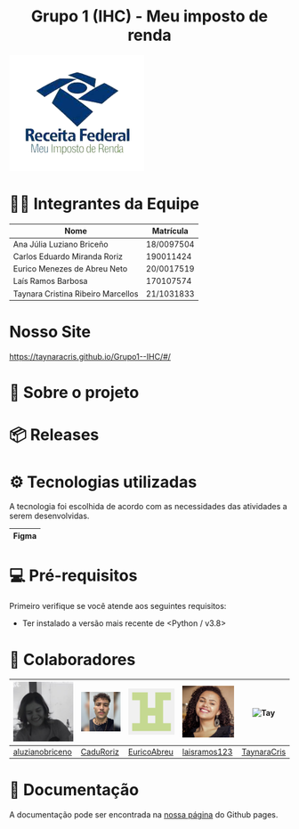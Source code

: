 <h1 align="center"> Grupo 1 (IHC) - Meu imposto de renda </h1>


![logo meu imposto de renda](_imagens/imposto-rem.png?raw=true)


# 👨‍💻 Integrantes da Equipe

| Nome | Matrícula |
| - | - |
| Ana Júlia Luziano Briceño | 18/0097504 |
| Carlos Eduardo Miranda Roriz | 190011424 |
| Eurico Menezes de Abreu Neto | 20/0017519 |
| Laís Ramos Barbosa | 170107574 |
| Taynara Cristina Ribeiro Marcellos | 21/1031833 |

# Nosso Site

https://taynaracris.github.io/Grupo1--IHC/#/

# 📄 Sobre o projeto



# 📦 Releases



# ⚙️ Tecnologias utilizadas

A tecnologia foi escolhida de acordo com as necessidades das atividades a serem desenvolvidas.

| Figma | 
| - |

# 💻 Pré-requisitos

Primeiro verifique se você atende aos seguintes requisitos:

* Ter instalado a versão mais recente de <Python / v3.8>

# 🤝 Colaboradores


|![Ana](_imagens/ana.jpeg?raw=true)|![Cadu](_imagens/cadu.jpeg?raw=true)|![Eurico](_imagens/eurico.png?raw=true)|![Lais](_imagens/lais.jpeg?raw=true)|![Tay](https://user-images.githubusercontent.com/54339291/153504509-e34ad8e5-9dfc-4b2f-99cc-53100b0d2b79.jpeg)|
| - | - | - | - | - |
|[aluzianobriceno](https://github.com/aluzianobriceno)|[CaduRoriz](https://github.com/CaduRoriz)|[EuricoAbreu](https://github.com/EuricoAbreu)|[laisramos123](https://github.com/laisramos123)|[TaynaraCris](https://github.com/TaynaraCris)|



#  📜 Documentação

A documentação pode ser encontrada na [nossa página](https://taynaracris.github.io/Grupo1--IHC/#/) do Github pages.
